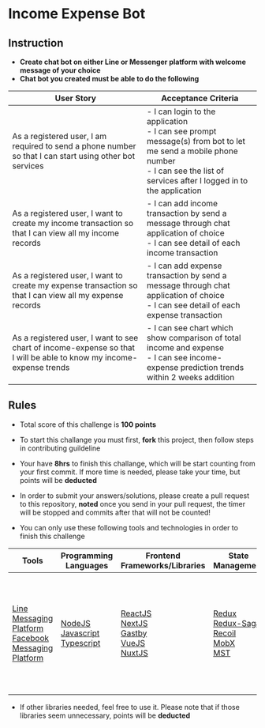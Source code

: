 # Income Expense Bot

## Instruction
* <b>Create chat bot on either Line or Messenger platform with welcome message of your choice</b>
* <b>Chat bot you created must be able to do the following</b>

| User Story | Acceptance Criteria |
|---|---|
|As a registered user, I am required to send a phone number so that I can start using other bot services | - I can login to the application <br/> - I can see prompt message(s) from bot to let me send a mobile phone number <br/> - I can see the list of services after I logged in to the application|
|As a registered user, I want to create my income transaction so that I can view all my income records | - I can add income transaction by send a message through chat application of choice <br/> - I can see detail of each income transaction |
|As a registered user, I want to create my expense transaction so that I can view all my expense records | - I can add expense transaction by send a message through chat application of choice <br/> - I can see detail of each expense transaction |
As a registered user, I want to see chart of income-expense so that I will be able to know my income-expense trends  | - I can see chart which show comparison of total income and expense <br/> - I can see income-expense prediction trends within 2 weeks addition |
## Rules
* Total score of this challenge is **100 points**

* To start this challange you must first, **fork** this project, then follow steps in contributing guildeline 

* Your have **8hrs** to finish this challange, which will be start counting from your first commit. If more time is needed, please take your time, but points will be **deducted**

* In order to submit your answers/solutions, please create a pull request to this repository, 
**noted** once you send in your pull request, the timer will be stopped and commits after that will not be counted!

* You can only use these following tools and technologies in order to finish this challenge

|Tools|Programming Languages|Frontend Frameworks/Libraries|State Management|Backend Framework/Libraries|Database|Others|
|---|---|---|---|---|---|---|
|[Line Messaging Platform](https://developers.line.biz/en/)<br/>[Facebook Messaging Platform](https://developers.facebook.com/docs/messenger-platform/)| [NodeJS](https://nodejs.org/en/)<br/>[Javascript](https://www.javascript.com/)<br/>[Typescript](https://www.typescriptlang.org/)|[ReactJS](https://reactjs.org/)</br>[NextJS](https://nextjs.org/)<br/>[Gastby](https://www.gatsbyjs.com/)<br/>[VueJS](https://vuejs.org/)<br/>[NuxtJS](https://nuxtjs.org/)|[Redux](https://redux.js.org/)<br/>[Redux-Saga](https://redux-saga.js.org/)<br/>[Recoil](https://recoiljs.org/)<br/>[MobX](https://mobx.js.org/README.html)<br/>[MST](https://mobx-state-tree.js.org/intro/welcome)|[ExpressJS](https://expressjs.com/) (plus any required library expressjs needed eg. body-parser, cors, etc.)<br/>[Strapi](https://strapi.io/)|[MairaDB](https://mariadb.org/)<br/>[PostgreSQL](https://www.postgresql.org/)<br/>[MongoDB](https://www.mongodb.com/1)<br/>[DynamoDB](https://aws.amazon.com/dynamodb)<br/>[Amazon RDS](https://aws.amazon.com/rds/)<br/>[Firebase Cloud Firestore](https://firebase.google.com/docs/firestore)<br/>[Firebase Realtime Database](https://firebase.google.com/docs/database)|[Line Bot SDK](https://www.npmjs.com/package/@line/bot-sdk)<br/>[Lodash](https://lodash.com/)<br>[Rambda](https://ramdajs.com/)<br/>[ChartJS](https://www.chartjs.org/)<br/>[Axios](https://github.com/axios/axios)<br/>[Apollo GraphQL](https://www.apollographql.com/)|

* If other libraries needed, feel free to use it. Please note that if those libraries seem unnecessary, points will be **deducted**
